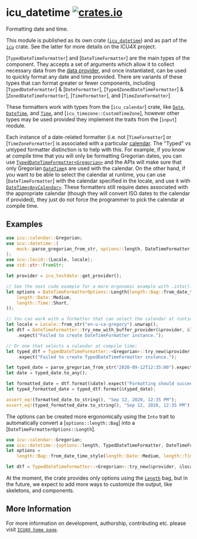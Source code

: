 # icu_datetime [![crates.io](https://img.shields.io/crates/v/icu_datetime)](https://crates.io/crates/icu_datetime)

Formatting date and time.

This module is published as its own crate ([`icu_datetime`](https://docs.rs/icu_datetime/latest/icu_datetime/))
and as part of the [`icu`](https://docs.rs/icu/latest/icu/) crate. See the latter for more details on the ICU4X project.

[`TypedDateTimeFormatter`] and [`DateTimeFormatter`] are the main types of the component. They accepts a set of arguments which
allow it to collect necessary data from the [data provider], and once instantiated, can be
used to quickly format any date and time provided. There are variants of these types that can format greater or fewer components,
including [`TypedDateFormatter`] & [`DateFormatter`], [`TypedZonedDateTimeFormatter`] & [`ZonedDateTimeFormatter`], [`TimeFormatter`],
and [`TimeZoneFormatter`]

These formatters work with types from the [`icu_calendar`] crate, like [`Date`], [`DateTime`], and [`Time`],
and [`icu_timezone::CustomTimeZone`], however other types may be used provided they implement the traits from the [`input`] module.

Each instance of a date-related formatter (i.e. not [`TimeFormatter`] or [`TimeZoneFormatter`]
is associated with a particular [calendar](icu_calendar::Calendar).
The "Typed" vs untyped formatter distinction is to help with this. For example, if you know at compile time that you
will only be formatting Gregorian dates, you can use [`TypedDateTimeFormatter<Gregorian>`](TypedDateTimeFormatter) and the
APIs will make sure that only Gregorian [`DateTime`]s are used with the calendar. On the other hand, if you want to be able to select
the calendar at runtime, you can use [`DateTimeFormatter`] with the calendar specified in the locale, and use it with
[`DateTime`](icu_calendar::DateTime)[`<AnyCalendar>`](icu_calendar::any_calendar::AnyCalendar). These formatters still require dates associated
with the appropriate calendar (though they will convert ISO dates to the calendar if provided), they just do not force the
programmer to pick the calendar at compile time.


## Examples

```rust
use icu::calendar::Gregorian;
use icu::datetime::{
    mock::parse_gregorian_from_str, options::length, DateTimeFormatter, TypedDateTimeFormatter, DateTimeFormatterOptions,
};
use icu::locid::{Locale, locale};
use std::str::FromStr;

let provider = icu_testdata::get_provider();

// See the next code example for a more ergonomic example with .into().
let options = DateTimeFormatterOptions::Length(length::Bag::from_date_time_style(
    length::Date::Medium,
    length::Time::Short,
));

// You can work with a formatter that can select the calendar at runtime:
let locale = Locale::from_str("en-u-ca-gregory").unwrap();
let dtf = DateTimeFormatter::try_new_with_buffer_provider(&provider, &locale.into(), &options)
    .expect("Failed to create DateTimeFormatter instance.");

// Or one that selects a calendar at compile time:
let typed_dtf = TypedDateTimeFormatter::<Gregorian>::try_new(&provider, &locale!("en").into(), &options)
    .expect("Failed to create TypedDateTimeFormatter instance.");

let typed_date = parse_gregorian_from_str("2020-09-12T12:35:00").expect("Failed to parse date.");
let date = typed_date.to_any();

let formatted_date = dtf.format(&date).expect("Formatting should succeed");
let typed_formatted_date = typed_dtf.format(&typed_date);

assert_eq!(formatted_date.to_string(), "Sep 12, 2020, 12:35 PM");
assert_eq!(typed_formatted_date.to_string(), "Sep 12, 2020, 12:35 PM");
```

The options can be created more ergonomically using the `Into` trait to automatically
convert a [`options::length::Bag`] into a [`DateTimeFormatterOptions::Length`].

```rust
use icu::calendar::Gregorian;
use icu::datetime::{options::length, TypedDateTimeFormatter, DateTimeFormatterOptions};
let options =
    length::Bag::from_date_time_style(length::Date::Medium, length::Time::Short).into();

let dtf = TypedDateTimeFormatter::<Gregorian>::try_new(&provider, &locale.into(), &options);
```

At the moment, the crate provides only options using the [`Length`] bag, but in the future,
we expect to add more ways to customize the output, like skeletons, and components.

[data provider]: icu_provider
[`ICU4X`]: ../icu/index.html
[`Length`]: options::length
[`DateTime`]: icu_calendar::DateTime
[`Date`]: icu_calendar::Date
[`Time`]: icu_calendar::types::Time

## More Information

For more information on development, authorship, contributing etc. please visit [`ICU4X home page`](https://github.com/unicode-org/icu4x).
